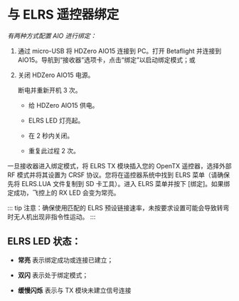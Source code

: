 # 与 ELRS 遥控器绑定

*有两种方式配置 AIO 进行绑定：*

1. 通过 micro-USB 将 HDZero AIO15 连接到 PC。打开 Betaflight 并连接到 AIO15。导航到“接收器”选项卡，点击“绑定”以启动绑定模式；或

2. 关闭 HDZero AIO15 电源。

   断电并重新开机 3 次。

    - 给 HDZero AIO15 供电。

    - ELRS LED 灯亮起。

    - 在 2 秒内关闭。

    - 重复此过程 2 次。

一旦接收器进入绑定模式，将 ELRS TX 模块插入您的 OpenTX 遥控器，选择外部 RF 模式并将其设置为 CRSF 协议。您将在遥控器系统中找到 ELRS 菜单（请确保先将 ELRS.LUA 文件复制到 SD 卡工具）。进入 ELRS 菜单并按下 [绑定]。如果绑定成功，飞控上的 RX LED 会变为常亮。

::: tip
注意：确保使用匹配的 ELRS 预设链接速率，未按要求设置可能会导致转弯时无人机出现非指令性运动。
:::

## ELRS LED 状态：

- **常亮** 表示绑定成功或连接已建立；

- **双闪** 表示处于绑定模式；

- **缓慢闪烁** 表示与 TX 模块未建立信号连接
